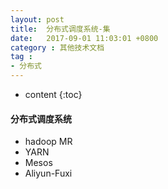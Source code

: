 ```yaml
---
layout: post
title:  分布式调度系统-集
date:   2017-09-01 11:03:01 +0800
category : 其他技术文档
tag : 
- 分布式
---
```

 
 * content
{:toc}


#### 分布式调度系统

- hadoop MR
- YARN
- Mesos
- Aliyun-Fuxi